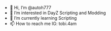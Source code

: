 - 👋 Hi, I’m @autoh777
- 👀 I’m interested in DayZ Scripting and Modding
- 🌱 I’m currently learning Scripting
- 📫 How to reach me IG: tobi.4am
